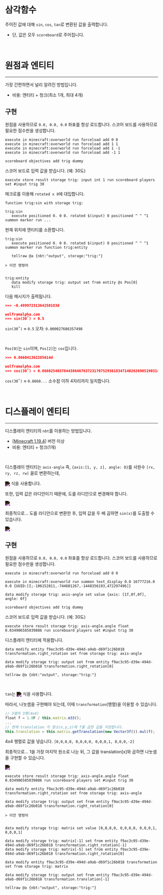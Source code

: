 # 삼각함수
주어진 값에 대해 `sin`, `cos`, `tan`로 변환된 값을 출력합니다.
- 단, 값은 모두 `scoreboard`로 주어집니다.

<br/>

# 원점과 엔티티
---
가장 간편하면서 널리 알려진 방법입니다.

- 비용: 엔티티 + 청크(최소 1개, 최대 4개)

## 구현
원점을 사용하므로 `0.0, 0.0, 0.0` 좌표를 항상 로드합니다.
스코어 보드를 사용하므로 필요한 점수판을 생성합니다.
```mcfunction
execute in minecraft:overworld run forceload add 0 0
execute in minecraft:overworld run forceload add 1 1
execute in minecraft:overworld run forceload add 1 -1
execute in minecraft:overworld run forceload add -1 1

scoreboard objectives add trig dummy
```

스코어 보드로 입력 값을 받습니다. (예: 30도)
```mcfunction
execute store result storage trig: input int 1 run scoreboard players set #input trig 30
```

매크로를 이용해 `rotated x 0`에 대입합니다.
```mcfunction
function trig:sin with storage trig:

trig:sin
   execute positioned 0. 0 0. rotated $(input) 0 positioned ^ ^ ^1 summon marker run ...
```

현재 위치에 엔티티를 소환합니다.
```mcfunction
trig:sin
   execute positioned 0. 0 0. rotated $(input) 0 positioned ^ ^ ^1 summon marker run function trig:entity

   tellraw @a {nbt:"output", storage:"trig:"}

> 이전 명령어


trig:entity
   data modify storage trig: output set from entity @s Pos[0]
   kill
```

다음 메시지가 출력됩니다.
```json
>>> -0.49997231364250183d

wolframalpha.com
>>> sin(30˚) = 0.5
```

`sin(30˚)` ≈ `0.5`
오차: `0.000027686357498`

<br/>

`Pos[0]`는 `sin`이며, `Pos[2]`는 `cos`입니다.

```json
>>> 0.866041362285614d

wolframalpha.com
>>> cos(30˚) = 0.86602540378443864676372317075293618347140262690519031402790348972596650845...
```

`cos(30˚)` ≈ `0.8660...`
소수점 이하 4자리까지 일치합니다.

<br/>

# 디스플레이 엔티티
---
디스플레이 엔티티의 `nbt`를 이용하는 방법입니다.

- [[Minecraft 1.19.4](https://www.minecraft.net/en-us/article/minecraft-java-edition-1-19-4)] 버전 이상
- 비용: 엔티티 + 청크(1개)

<br/>

디스플레이 엔티티는 `axis-angle`
즉, `{axis:[1, y, z], angle: D}`를 사원수 `[rx, ry, rz, rw]` 꼴로 변환하는데,

<img src="https://latex.codecogs.com/svg.image?\large r_x=1\cdot\sin\left(\frac{D}{2}\right)" style="vertical-align:middle; filter: invert(1)"/> 식을 사용합니다.

또한,
입력 값은 라디안이기 때문에, 도를 라디안으로 변경해야 합니다.

<img src="https://latex.codecogs.com/svg.image?\large 1^\circ = \frac{x\pi}{180} = 0.01745329252..." style="vertical-align:middle; filter: invert(1)"/>

최종적으로...
도를 라디안으로 변환한 후, 입력 값을 두 배 곱하면 `sin(x)`를 도출할 수 있습니다.

<img src="https://latex.codecogs.com/svg.image?\large 45^\circ \;\rightarrow\; \frac{45\pi}{180} \;\rightarrow\; \left(\frac{45\pi}{180}\right)\cdot 2 \;\rightarrow\; \sin\left(\frac{\left(\frac{45\pi}{180}\right)\cdot 2}{2}\right)" style="vertical-align:middle; filter: invert(1)" />

<br/>

## 구현
원점을 사용하므로 `0.0, 0.0, 0.0` 좌표를 항상 로드합니다.
스코어 보드를 사용하므로 필요한 점수판을 생성합니다.
```mcfunction
execute in minecraft:overworld run forceload add 0 0

execute in minecraft:overworld run summon text_display 0.0 16777216.0 0.0 {UUID:[I;-106152811,-744601267,-1448356193,472297496]}

data modify storage trig: axis-angle set value {axis: [1f,0f,0f], angle: 0f}

scoreboard objectives add trig dummy
```

스코어 보드로 입력 값을 받습니다. (예: 30도)
```mcfunction
execute store result storage trig: axis-angle.angle float 0.034906585039886 run scoreboard players set #input trig 30
```

디스플레이 엔티티에 적용합니다.
```mcfunction
data modify entity f9ac3c95-d39e-494d-a9ab-d69f1c26b018 transformation.right_rotation set from storage trig: axis-angle

data modify storage trig: output set from entity f9ac3c95-d39e-494d-a9ab-d69f1c26b018 transformation.right_rotation[0]

tellraw @a {nbt:"output", storage:"trig:"}
```

<br/>

`tan`는 <img src="https://latex.codecogs.com/svg.image?\large \frac{\sin(x)}{\cos(x)}" style="vertical-align:middle; filter: invert(1)"/> 식을 사용합니다.

따라서, 나눗셈을 구현해야 되는데, 이때 `transformation`(행렬)을 이용할 수 있습니다.

```javascript
// 3열의 3행(4x4)
float f = 1.0F / this.matrix.m33();
...
// 현재 translation 각 원소(x,y,z)에 f를 곱한 값을 저장합니다.
this.translation = this.matrix.getTranslation(new Vector3f()).mul(f);
```

4x4 행렬로 값을 넣습니다.
`[0,0,0,0, 0,0,0,0, 0,0,0,1, 0,0,0,-2]`

최종적으로...
1을 가장 마지막 원소로 나눈 뒤, 그 값을 translation[x]와 곱하면 나눗셈을 구현할 수 있습니다.

<img src="https://latex.codecogs.com/svg.image?\large \frac{1}{-2} \;\to\; 1 \times \left(\frac{1}{-2}\right) \;\to\; -\frac{1}{2} \;\to\; -0.5" style="vertical-align:middle; filter: invert(1)"/>

```mcfunction
execute store result storage trig: axis-angle.angle float 0.034906585039886 run scoreboard players set #input trig 30

data modify entity f9ac3c95-d39e-494d-a9ab-d69f1c26b018 transformation.right_rotation set from storage trig: axis-angle

data modify storage trig: output set from entity f9ac3c95-d39e-494d-a9ab-d69f1c26b018 transformation.right_rotation[0]

> 이전 명령어


data modify storage trig: matrix set value [0,0,0,0, 0,0,0,0, 0,0,0,1, 0,0,0,1]

data modify storage trig: matrix[-1] set from entity f9ac3c95-d39e-494d-a9ab-d69f1c26b018 transformation.right_rotation[-1]
data modify storage trig: matrix[-5] set from entity f9ac3c95-d39e-494d-a9ab-d69f1c26b018 transformation.right_rotation[0]

data modify entity f9ac3c95-d39e-494d-a9ab-d69f1c26b018 transformation set from storage trig: matrix

data modify storage trig: output set from entity f9ac3c95-d39e-494d-a9ab-d69f1c26b018 transformation.translation[-1]

tellraw @a {nbt:"output", storage:"trig:"}
```